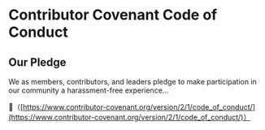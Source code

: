 # Contributor Covenant Code of Conduct

## Our Pledge

We as members, contributors, and leaders pledge to make participation in our community a harassment-free experience...

📄（[https://www.contributor-covenant.org/version/2/1/code_of_conduct/](https://www.contributor-covenant.org/version/2/1/code_of_conduct/)）
